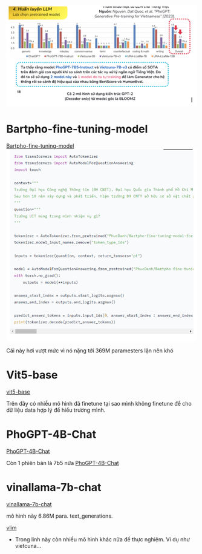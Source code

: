 
![](../../assets/images/Performace_Models.png)


# Bartpho-fine-tuning-model
[Bartpho-fine-tuning-model](https://huggingface.co/PhucDanh/Bartpho-fine-tuning-model-for-question-answering)
![](../../assets/images/bartpho.png)

Cái này hơi vượt mức vì nó nặng tới 369M paramesters lận nên khó

# Vit5-base
[vit5-base](https://huggingface.co/VietAI/vit5-base)

Trên đây có nhiều mô hình đã finetune tại sao mình không finetune để cho dữ liệu data hợp lý để hiểu trường mình. 

# PhoGPT-4B-Chat
[PhoGPT-4B-Chat](https://huggingface.co/vinai/PhoGPT-4B-Chat)

Còn 1 phiên bản là 7b5 nữa 
[PhoGPT-4B-Chat](https://huggingface.co/vinai/PhoGPT-7B5)


# vinallama-7b-chat
[vinallama-7b-chat](https://huggingface.co/vilm/vinallama-7b-chat)

mô hình này 6.86M para.  text_generations. 

[vlim](https://huggingface.co/vilm)
- Trong linh này còn nhiều mô hình khác nữa để thực nghiệm. Ví dụ như vietcuna...